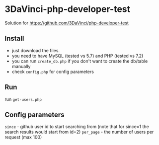 # 3DaVinci-php-developer-test
Solution for https://github.com/3DaVinci/php-developer-test
## Install
- just download the files.
- you need to have MySQL (tested vs 5.7) and PHP (tested vs 7.2)
- you can run `create_db.php` if you don't want to create the db/table manually
- check `config.php` for config parameters
## Run
run `get-users.php`

## Config parameters
`since` - github user id to start searching from (note that for since=1 the search results would start from id=2)
`per_page` - the number of users per request (max 100)
